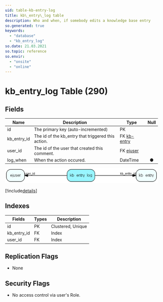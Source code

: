 ```yaml
---
uid: table-kb-entry-log
title: kb\_entry\_log table
description: Who and when, if somebody edits a knowledge base entry
so.generated: true
keywords:
  - "database"
  - "kb_entry_log"
so.date: 21.03.2021
so.topic: reference
so.envir:
  - "onsite"
  - "online"
---
```


# kb\_entry\_log Table (290)

## Fields

| Name | Description | Type | Null |
|------|-------------|------|:----:|
|id|The primary key (auto-incremented)|PK| |
|kb\_entry\_id|The id of the kb_entry that triggered this action.|FK [kb-entry](kb-entry.md)| |
|user\_id|The id of the user that created this comment.|FK [ejuser](ejuser.md)| |
|log\_when|When the action occured.|DateTime|&#x25CF;|


![kb_entry_log table relationship diagram](./media/kb_entry_log.png)

[!include[details](./includes/kb-entry-log.md)]

## Indexes

| Fields | Types | Description |
|--------|-------|-------------|
|id |PK |Clustered, Unique |
|kb\_entry\_id |FK |Index |
|user\_id |FK |Index |

## Replication Flags

* None

## Security Flags

* No access control via user's Role.

